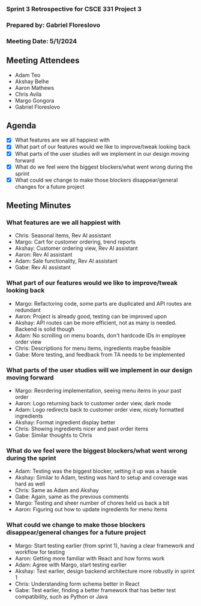 ### Sprint 3 Retrospective for CSCE 331 Project 3
### Prepared by: Gabriel Floreslovo
### Meeting Date: 5/1/2024

## Meeting Attendees
- Adam Teo
- Akshay Belhe
- Aaron Mathews
- Chris Avila
- Margo Gongora
- Gabriel Floreslovo

## Agenda
- [x] What features are we all happiest with
- [x] What part of our features would we like to improve/tweak looking back
- [x] What parts of the user studies will we implement in our design moving forward
- [x] What do we feel were the biggest blockers/what went wrong during the sprint
- [x] What could we change to make those blockers disappear/general changes for a future project

## Meeting Minutes

### What features are we all happiest with
- Chris: Seasonal items, Rev AI assistant
- Margo: Cart for customer ordering, trend reports
- Akshay: Customer ordering view, Rev AI assistant
- Aaron: Rev AI assistant
- Adam: Sale functionality, Rev AI assistant
- Gabe: Rev AI assistant

### What part of our features would we like to improve/tweak looking back
- Margo: Refactoring code, some parts are duplicated and API routes are redundant
- Aaron: Project is already good, testing can be improved upon
- Akshay: API routes can be more efficient, not as many is needed. Backend is solid though
- Adam: No scrolling on menu boards, don't hardcode IDs in employee order view
- Chris: Descriptions for menu items, ingredients maybe feasible
- Gabe: More testing, and feedback from TA needs to be implemented

### What parts of the user studies will we implement in our design moving forward
- Margo: Reordering implementation, seeing menu items in your past order
- Aaron: Logo returning back to customer order view, dark mode
- Adam: Logo redirects back to customer order view, nicely formatted ingredients
- Akshay: Format ingredient display better
- Chris: Showing ingredients nicer and past order items
- Gabe: Similar thoughts to Chris

### What do we feel were the biggest blockers/what went wrong during the sprint
- Adam: Testing was the biggest blocker, setting it up was a hassle
- Akshay: Similar to Adam, testing was hard to setup and coverage was hard as well
- Chris: Same as Adam and Akshay
- Gabe: Again, same as the previous comments
- Margo: Testing and sheer number of chores held us back a bit
- Aaron: Figuring out how to update ingredients for menu items

### What could we change to make those blockers disappear/general changes for a future project
- Margo: Start testing earlier (from sprint 1), having a clear framework and workflow for testing
- Aaron: Getting more familiar with React and how forms work
- Adam: Agree with Margo, start testing earlier
- Akshay: Test earlier, design backend architecture more robustly in sprint 1
- Chris: Understanding form schema better in React
- Gabe: Test earlier, finding a better framework that has better test compatibility, such as Python or Java